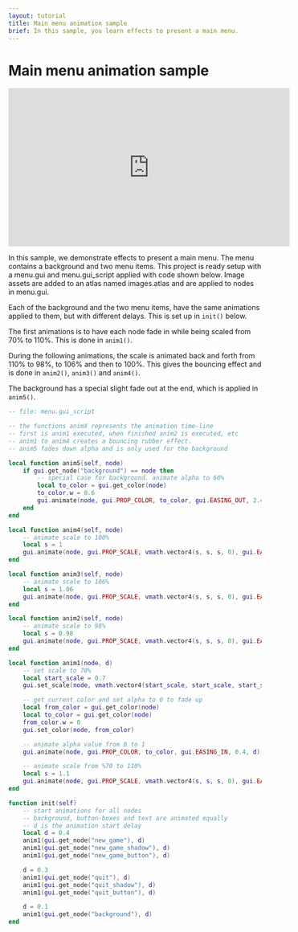 ```yaml
---
layout: tutorial
title: Main menu animation sample
brief: In this sample, you learn effects to present a main menu.
---
```

# Main menu animation sample

<iframe width="560" height="315" src="https://www.youtube.com/embed/dPQpSlt3ahw" frameborder="0" allowfullscreen></iframe>

In this sample, we demonstrate effects to present a main menu. The menu contains a background and two menu items.
This project is ready setup with a menu.gui and menu.gui_script applied with code shown below. Image assets are added to an atlas named images.atlas and are applied to nodes in menu.gui.

Each of the background and the two menu items, have the same animations applied to them, but with different delays. This is set up in `init()` below.

The first animations is to have each node fade in while being scaled from 70% to 110%.
This is done in `anim1()`.

During the following animations, the scale is animated back and forth from 110% to 98%, to 106% and then to 100%. This gives the bouncing effect and is done in `anim2()`, `anim3()` and `anim4()`.

The background has a special slight fade out at the end, which is applied in `anim5()`.

```lua
-- file: menu.gui_script

-- the functions animX represents the animation time-line
-- first is anim1 executed, when finished anim2 is executed, etc
-- anim1 to anim4 creates a bouncing rubber effect.
-- anim5 fades down alpha and is only used for the background

local function anim5(self, node)
	if gui.get_node("background") == node then
		-- special case for background. animate alpha to 60%
		local to_color = gui.get_color(node)
		to_color.w = 0.6
		gui.animate(node, gui.PROP_COLOR, to_color, gui.EASING_OUT, 2.4, 0.1)
	end
end

local function anim4(self, node)
	-- animate scale to 100%
	local s = 1
	gui.animate(node, gui.PROP_SCALE, vmath.vector4(s, s, s, 0), gui.EASING_INOUT, 0.24, 0, anim5)
end

local function anim3(self, node)
	-- animate scale to 106%
	local s = 1.06
	gui.animate(node, gui.PROP_SCALE, vmath.vector4(s, s, s, 0), gui.EASING_INOUT, 0.24, 0, anim4)
end

local function anim2(self, node)
	-- animate scale to 98%
	local s = 0.98
	gui.animate(node, gui.PROP_SCALE, vmath.vector4(s, s, s, 0), gui.EASING_INOUT, 0.24, 0, anim3)
end

local function anim1(node, d)
	-- set scale to 70%
	local start_scale = 0.7
	gui.set_scale(node, vmath.vector4(start_scale, start_scale, start_scale, 0))

	-- get current color and set alpha to 0 to fade up
	local from_color = gui.get_color(node)
	local to_color = gui.get_color(node)
	from_color.w = 0
	gui.set_color(node, from_color)

	-- animate alpha value from 0 to 1
	gui.animate(node, gui.PROP_COLOR, to_color, gui.EASING_IN, 0.4, d)

	-- animate scale from %70 to 110%
	local s = 1.1
	gui.animate(node, gui.PROP_SCALE, vmath.vector4(s, s, s, 0), gui.EASING_IN, 0.4, d, anim2)
end

function init(self)
	-- start animations for all nodes
	-- background, button-boxes and text are animated equally
	-- d is the animation start delay
	local d = 0.4
	anim1(gui.get_node("new_game"), d)
	anim1(gui.get_node("new_game_shadow"), d)
	anim1(gui.get_node("new_game_button"), d)

	d = 0.3
	anim1(gui.get_node("quit"), d)
	anim1(gui.get_node("quit_shadow"), d)
	anim1(gui.get_node("quit_button"), d)

	d = 0.1
	anim1(gui.get_node("background"), d)
end
```
